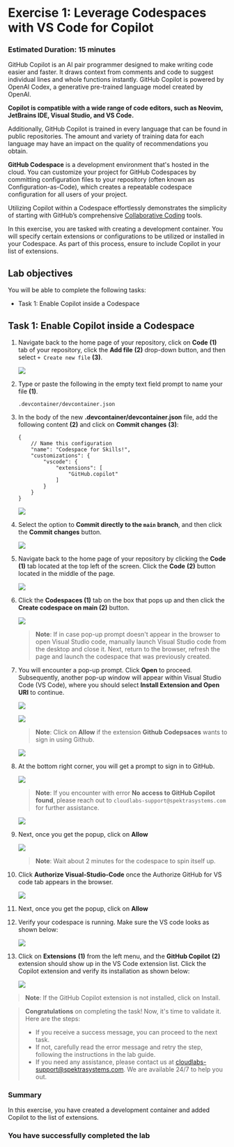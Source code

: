 # Exercise 1: Leverage Codespaces with VS Code for Copilot

### Estimated Duration: 15 minutes

GitHub Copilot is an AI pair programmer designed to make writing code easier and faster. It draws context from comments and code to suggest individual lines and whole functions instantly. GitHub Copilot is powered by OpenAI Codex, a generative pre-trained language model created by OpenAI.

**Copilot is compatible with a wide range of code editors, such as Neovim, JetBrains IDE, Visual Studio, and VS Code.**

Additionally, GitHub Copilot is trained in every language that can be found in public repositories. The amount and variety of training data for each language may have an impact on the quality of recommendations you obtain.

**GitHub Codespace** is a development environment that's hosted in the cloud. You can customize your project for GitHub Codespaces by committing configuration files to your repository (often known as Configuration-as-Code), which creates a repeatable codespace configuration for all users of your project.

Utilizing Copilot within a Codespace effortlessly demonstrates the simplicity of starting with GitHub’s comprehensive [Collaborative Coding](https://github.com/features#features-collaboration) tools.

In this exercise, you are tasked with creating a development container. You will specify certain extensions or configurations to be utilized or installed in your Codespace. As part of this process, ensure to include Copilot in your list of extensions.

## Lab objectives

You will be able to complete the following tasks:

- Task 1: Enable Copilot inside a Codespace

## Task 1: Enable Copilot inside a Codespace

1. Navigate back to the home page of your repository, click on **Code** **(1)** tab of your repository, click the **Add file** **(2)** drop-down button, and then select `+ Create new file` **(3)**.

    ![](../media/Exercise-01-v2-01.png)

2. Type or paste the following in the empty text field prompt to name your file **(1)**.

   ```
   .devcontainer/devcontainer.json
   ```

3. In the body of the new **.devcontainer/devcontainer.json** file, add the following content **(2)** and click on **Commit changes** **(3)**:

   ```
   {
       // Name this configuration
       "name": "Codespace for Skills!",
       "customizations": {
           "vscode": {
               "extensions": [
                   "GitHub.copilot"
               ]
           }
       }
   }
   ```

   ![](../media/devcontainer-commit.png)
   
4. Select the option to **Commit directly to the `main` branch**, and then click the **Commit changes** button.

   ![](../media/commit-file.png)

5. Navigate back to the home page of your repository by clicking the **Code** **(1)** tab located at the top left of the screen. Click the **Code** **(2)** button located in the middle of the page.

   ![](../media/code-code.png)

6. Click the **Codespaces (1)** tab on the box that pops up and then click the **Create codespace on main (2)** button.

   ![](../media/create-codespace.png)

   >**Note**: If in case pop-up prompt doesn't appear in the browser to open Visual Studio code, manually launch Visual Studio code from the desktop and close it. Next, return to the browser, refresh the page and launch the codespace that was previously created.

7. You will encounter a pop-up prompt. Click **Open** to proceed. Subsequently, another pop-up window will appear within Visual Studio Code (VS Code), where you should select **Install Extension and Open URI** to continue.

   ![](../media/open.png)

   ![](../media/innovation-1.png)

    >**Note**: Click on **Allow** if the extension **Github Codepsaces** wants to sign in using Github.

   ![](../media/inn-2.png)

8. At the bottom right corner, you will get a prompt to sign in to GitHub.

   ![](../media/signingit.png)

   > **Note**: If you encounter with error **No access to GitHub Copilot found**, please reach out to `cloudlabs-support@spektrasystems.com` for further assistance.

      ![](../media/3.png)

9. Next, once you get the popup, click on **Allow**

   ![](../media/allow.png)

   >**Note**: Wait about 2 minutes for the codespace to spin itself up.

10. Click **Authorize Visual-Studio-Code** once the Authorize GitHub for VS code tab appears in the browser.

    ![](../media/Exercise-01-v2-02.png)

11. Next, once you get the popup, click on **Allow**

12. Verify your codespace is running. Make sure the VS code looks as shown below:

    ![](../media/loaded-repo.png)

13. Click on **Extensions** **(1)** from the left menu, and the **GitHub Copilot** **(2)** extension should show up in the VS Code extension list. Click the Copilot extension and verify its installation as shown below:

    ![](../media/verify-copilot.png)

   >**Note**: If the GitHub Copilot extension is not installed, click on Install.

   > **Congratulations** on completing the task! Now, it's time to validate it. Here are the steps:
   > - If you receive a success message, you can proceed to the next task.
   > - If not, carefully read the error message and retry the step, following the instructions in the lab guide. 
   > - If you need any assistance, please contact us at cloudlabs-support@spektrasystems.com. We are available 24/7 to help you out.

   <validation step="2f1521a8-516d-4357-b09c-941c5d7112ad" />

### Summary

In this exercise, you have created a development container and added Copilot to the list of extensions.

### You have successfully completed the lab
